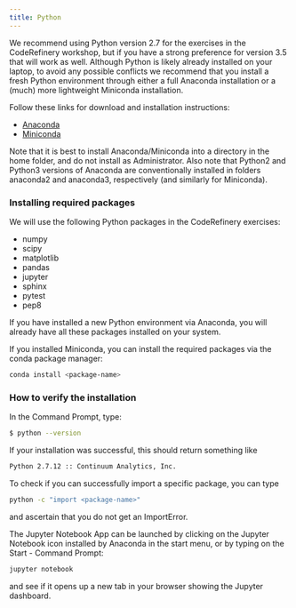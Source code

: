 ```yaml
---
title: Python
---
```


We recommend using Python version 2.7 for the exercises in the CodeRefinery workshop, but if you have 
a strong preference for version 3.5 that will work as well.
Although Python is likely already installed on your laptop, to avoid any possible 
conflicts we recommend that you install a fresh Python environment through 
either a full Anaconda installation or a (much) more lightweight Miniconda 
installation. 

Follow these links for download and installation instructions:

- [Anaconda](https://docs.continuum.io/anaconda/install)
- [Miniconda](http://conda.pydata.org/docs/install/quick.html)

Note that it is best to install Anaconda/Miniconda into a directory in the home folder, and do not install as Administrator. Also note that Python2 and Python3 versions of Anaconda are conventionally installed in folders anaconda2 and anaconda3, respectively (and similarly for Miniconda). 


### Installing required packages

We will use the following Python packages in the CodeRefinery exercises:

- numpy
- scipy
- matplotlib
- pandas
- jupyter
- sphinx
- pytest
- pep8
 
If you have installed a new Python environment via Anaconda, you will already have all these packages installed on your system. 

If you installed Miniconda, you can install the required packages via the conda package manager:

```bash
conda install <package-name>
```



### How to verify the installation

In the Command Prompt, type:

```bash
$ python --version
```
If your installation was successful, this should return something like

```bash
Python 2.7.12 :: Continuum Analytics, Inc.
```

To check if you can successfully import a specific package, you can type

```bash
python -c "import <package-name>"
```

and ascertain that you do not get an ImportError.

The Jupyter Notebook App can be launched by clicking on the Jupyter Notebook icon installed by Anaconda in the start menu, or by typing on the Start - Command Prompt:

```bash
jupyter notebook
```

and see if it opens up a new tab in your browser showing the Jupyter dashboard.
